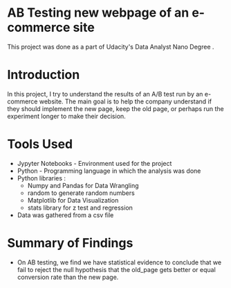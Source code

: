 # AB Testing new webpage of an e-commerce site

This project was done as a part of Udacity's Data Analyst Nano Degree .

# Introduction
In this project, I try to understand the results of an A/B test run by an e-commerce website. 
The main goal is to help the company understand if they should implement the new page,
 keep the old page, or perhaps run the experiment longer to make their decision.

# Tools Used
- Jypyter Notebooks - Environment used for the project
- Python - Programming language in which the analysis was done
- Python libraries :
  - Numpy and Pandas for Data Wrangling
  - random to generate random numbers
  - Matplotlib for Data Visualization
  - stats library for z test and regression
- Data was gathered from a csv file

# Summary of Findings
- On AB testing, we find we have statistical evidence to conclude that we fail to reject the null hypothesis 
that the old_page gets better or equal conversion rate than the new page.

